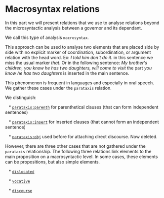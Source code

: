 # Macrosyntax relations

In this part we will present relations that we use to analyse relations beyond the microsyntactic analysis between a governor and its dependant.

We call this type of analysis `macrosyntax`.

This approach can be used to analyse two elements that are placed side by side with no explicit marker of coordination, subordination, or argument relation with the head word. Ex: *I told him don't do it.* in this sentence we miss the usual marker *that*. Or in the following sentence: *My brother's children, you know he has two daughters, will come to visit* the part *you know he has two daughters* is inserted in the main sentence.

  

This phenomenon is frequent in languages and especially in oral speech. We gather these cases under the `parataxis` relation.

  

We distinguish:

   * [`parataxis:parenth`](../parataxis_parenth) for parenthetical clauses (that can form independent sentences)

   * [`parataxis:insert`](../parataxis_insert) for inserted clauses (that cannot form an independent sentence)

   * [`parataxis:obj`](../parataxis_obj) used before for attaching direct discourse. Now deleted.

  

However, there are three other cases that are not gathered under the `parataxis` relationship. The following three relations link elements to the main proposition on a macrosyntactic level. In some cases, these elements can be propositions, but also simple elements.

   * [`dislocated`](../dislocated)

   * [`vocative`](../vocative)

   * [`discourse`](../discourse)